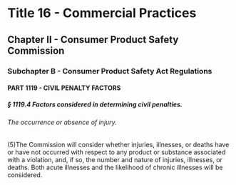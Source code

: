 
# Title 16 - Commercial Practices
## Chapter II - Consumer Product Safety Commission
### Subchapter B - Consumer Product Safety Act Regulations
#### PART 1119 - CIVIL PENALTY FACTORS
##### § 1119.4 Factors considered in determining civil penalties.
###### The occurrence or absence of injury.

(5)The Commission will consider whether injuries, illnesses, or deaths have or have not occurred with respect to any product or substance associated with a violation, and, if so, the number and nature of injuries, illnesses, or deaths. Both acute illnesses and the likelihood of chronic illnesses will be considered.
